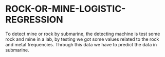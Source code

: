 # ROCK-OR-MINE-LOGISTIC-REGRESSION
To detect mine or rock by submarine, the detecting machine is test some rock and mine in a lab, by testing we got some values related to the rock and metal frequencies. Through this data we have to predict the data in submarine.
